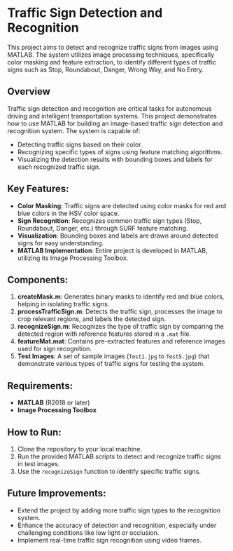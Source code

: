 # Traffic Sign Detection and Recognition

This project aims to detect and recognize traffic signs from images using MATLAB. The system utilizes image processing techniques, specifically color masking and feature extraction, to identify different types of traffic signs such as Stop, Roundabout, Danger, Wrong Way, and No Entry.

## Overview

Traffic sign detection and recognition are critical tasks for autonomous driving and intelligent transportation systems. This project demonstrates how to use MATLAB for building an image-based traffic sign detection and recognition system. The system is capable of:
- Detecting traffic signs based on their color.
- Recognizing specific types of signs using feature matching algorithms.
- Visualizing the detection results with bounding boxes and labels for each recognized traffic sign.

## Key Features:
- **Color Masking**: Traffic signs are detected using color masks for red and blue colors in the HSV color space.
- **Sign Recognition**: Recognizes common traffic sign types (Stop, Roundabout, Danger, etc.) through SURF feature matching.
- **Visualization**: Bounding boxes and labels are drawn around detected signs for easy understanding.
- **MATLAB Implementation**: Entire project is developed in MATLAB, utilizing its Image Processing Toolbox.

## Components:
1. **createMask.m**: Generates binary masks to identify red and blue colors, helping in isolating traffic signs.
2. **processTrafficSign.m**: Detects the traffic sign, processes the image to crop relevant regions, and labels the detected sign.
3. **recognizeSign.m**: Recognizes the type of traffic sign by comparing the detected region with reference features stored in a `.mat` file.
4. **featureMat.mat**: Contains pre-extracted features and reference images used for sign recognition.
5. **Test Images**: A set of sample images (`Test1.jpg` to `Test5.jpg`) that demonstrate various types of traffic signs for testing the system.

## Requirements:
- **MATLAB** (R2018 or later)
- **Image Processing Toolbox**

## How to Run:
1. Clone the repository to your local machine.
2. Run the provided MATLAB scripts to detect and recognize traffic signs in test images.
3. Use the `recognizeSign` function to identify specific traffic signs.

## Future Improvements:
- Extend the project by adding more traffic sign types to the recognition system.
- Enhance the accuracy of detection and recognition, especially under challenging conditions like low light or occlusion.
- Implement real-time traffic sign recognition using video frames.

